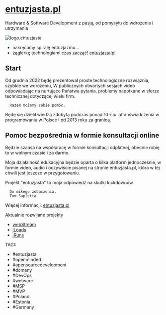 # [entuzjasta.pl](https://www.entuzjasta.pl/)
Hardware & Software Development z pasją, od pomysyłu do wdrożenia i utrzymania

![logo.entuzjasta](https://logo.entuzjasta.pl/1/default.png)

+ nakręcamy spiralę entuzjazmu... 
+ żąglerkę technologiami czas zacząć!
[entuzjasta!pl](https://www.entuzjasta.pl/)
      
## Start      
Od grudnia 2022 będę prezentował proste technologiczne rozwiąznia, szybkie we wdrożeniu, 
W publicznych otwartych sesjach video odpowiadając na nurtujące Państwa pytania, problemy napotkane w sferze technicznej dotyczącej wielu firm.

      Razem możemy sobie pomóc.


Będę się dzielił wiedzą zdobytą podczas ponad 10-ciu lat doświadczenia w programowaniu w Polsce i od 2013 roku za granicą.

## Pomoc bezpośrednia w formie konsultacji online

Będzie szansa na współpracę w formie konsultacji odpłatnej, obecnie robię to w wolnym czasie i za darmo.

Moja działalność edukacyjna będzie oparta o kilka platform jednocześnie, w formie video, audio i oczywiście pisanej na stronie entuzjasta.pl, która w tej chwili jest jeszcze w przygotowaniu.

Projekt "entuzjasta" to moja odpowiedź na skutki lockdownów

      Do miłego zobaczenia,
      Tom Sapletta

Więcej informacji:
[entuzjasta.pl](https://blog.entuzjasta.pl/)


Aktualnie rozwijane projekty

+ [webStream](https://www.webstream.dev/)
+ [jLoads](https://docs.jloads.com/)
+ [jRuns](https://docs.jruns.com/)



TAGI:
+ #entuzjasta 
+ #openminded
+ #opensourcedevelopment
+ #domeny
+ #DevOps
+ #wetware
+ #MSP
+ #MVP
+ #Poland
+ #Estonia
+ #Germany




